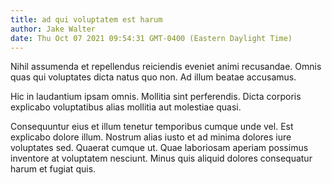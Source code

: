 ```yaml
---
title: ad qui voluptatem est harum
author: Jake Walter
date: Thu Oct 07 2021 09:54:31 GMT-0400 (Eastern Daylight Time)
---
```

Nihil assumenda et repellendus reiciendis eveniet animi recusandae. Omnis quas qui voluptates dicta natus quo non. Ad illum beatae accusamus.

 Hic in laudantium ipsam omnis. Mollitia sint perferendis. Dicta corporis explicabo voluptatibus alias mollitia aut molestiae quasi.

 Consequuntur eius et illum tenetur temporibus cumque unde vel. Est explicabo dolore illum. Nostrum alias iusto et ad minima dolores iure voluptates sed. Quaerat cumque ut. Quae laboriosam aperiam possimus inventore at voluptatem nesciunt. Minus quis aliquid dolores consequatur harum et fugiat quis.